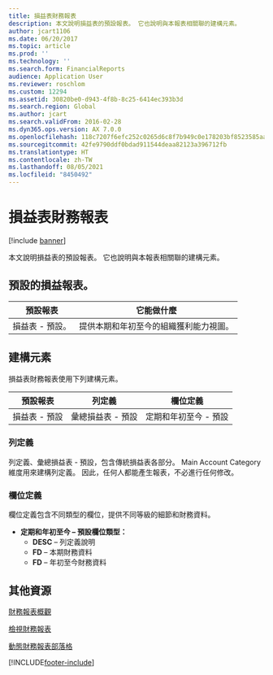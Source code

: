 ```yaml
---
title: 損益表財務報表
description: 本文說明損益表的預設報表。 它也說明與本報表相關聯的建構元素。
author: jcart1106
ms.date: 06/20/2017
ms.topic: article
ms.prod: ''
ms.technology: ''
ms.search.form: FinancialReports
audience: Application User
ms.reviewer: roschlom
ms.custom: 12294
ms.assetid: 30820be0-d943-4f8b-8c25-6414ec393b3d
ms.search.region: Global
ms.author: jcart
ms.search.validFrom: 2016-02-28
ms.dyn365.ops.version: AX 7.0.0
ms.openlocfilehash: 118c7207f6efc252c0265d6c8f7b949c0e178203bf8523585aa2bfc53a69a6a2
ms.sourcegitcommit: 42fe9790ddf0bdad911544deaa82123a396712fb
ms.translationtype: HT
ms.contentlocale: zh-TW
ms.lasthandoff: 08/05/2021
ms.locfileid: "8450492"
---
```

# <a name="income-statement-financial-report"></a>損益表財務報表

[!include [banner](../includes/banner.md)]

本文說明損益表的預設報表。 它也說明與本報表相關聯的建構元素。 

## <a name="default-income-statement-report"></a>預設的損益報表。

| 預設報表             | 它能做什麼                                                                                              |
|----------------------------|-----------------------------------------------------------------------------------------------------------|
| 損益表 - 預設。 | 提供本期和年初至今的組織獲利能力視圖。 |

## <a name="building-blocks"></a>建構元素
損益表財務報表使用下列建構元素。

| 預設報表             | 列定義                     | 欄位定義          |
|----------------------------|------------------------------------|----------------------------|
| 損益表 - 預設 | 彙總損益表 - 預設 | 定期和年初至今 - 預設 |

### <a name="row-definition"></a>列定義

列定義、彙總損益表 - 預設，包含傳統損益表各部分。 Main Account Category 維度用來建構列定義。 因此，任何人都能產生報表，不必進行任何修改。

### <a name="column-definition"></a>欄位定義

欄位定義包含不同類型的欄位，提供不同等級的細節和財務資料。

-   **定期和年初至今 – 預設欄位類型：**
    -   **DESC** – 列定義說明
    -   **FD** – 本期財務資料
    -   **FD** – 年初至今財務資料



## <a name="additional-resources"></a>其他資源

[財務報表概觀](financial-reporting-getting-started.md)

[檢視財務報表](view-financial-reports.md)

[動態財務報表部落格](https://community.dynamics.com/365/financeandoperations/b/dynamics-365-finance-blog)





[!INCLUDE[footer-include](../../includes/footer-banner.md)]